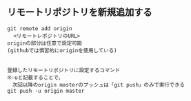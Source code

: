 ## リモートリポジトリを新規追加する
    git remote add origin
      <リモートレポジトリのURL>
    originの部分は任意で設定可能
    (githubでは慣習的にoriginを使用している)

## 
    登録したリモートリポジトリに設定するコマンド
    ※-uと記載することで、
    　次回以降のorigin masterのプッシュは「git push」のみで実行できる
    git push -u origin master
